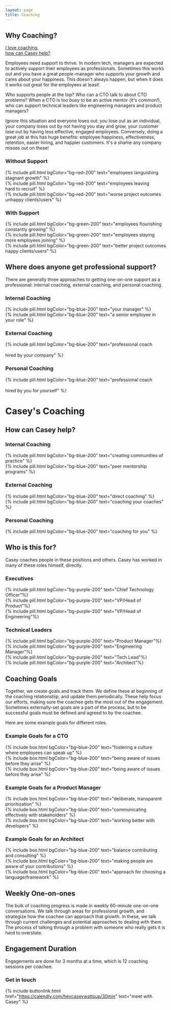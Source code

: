 ```yaml
---
layout: page
title: Coaching
---
```


<div class="bg-gray-100 px-10 py-1" markdown="1">
  
  <div class="flex items-center justify-between">
    <h2 class="inline-block">Why Coaching?</h2>
    <a href="#caseys-coaching" class="text-xs text-black text-opacity-10 text-right">I love coaching,<br>how can Casey help?</a>
  </div>

Employees need support to thrive. In modern tech, managers are expected to actively support their employees as professionals. Sometimes this works out and you have a great people-manager who supports your growth and cares about your happiness. This doesn't always happen, but when it does it works out great for the employees at least!

Who supports people at the top? Who can a CTO talk to about CTO problems? When a CTO is too busy to be an active mentor (it's common!), who can support technical leaders like engineering managers and product managers?

Ignore this situation and everyone loses out: you lose out as an individual, your company loses out by not having you stay and grow, your customer lose out by having less effective, engaged employees. Conversely, doing a great job at this has huge benefits: employee happiness, effectiveness, retention, easier hiring, and happier customers. It's a shame any company misses out on these!

  <div class="grid grid-cols-1 md:grid-cols-2 text-center">
    <div>
      <h3>Without Support</h3>
      <div>{% include pill.html bgColor="bg-red-200" text="employees languishing<br />stagnant growth" %}</div>
      <div>{% include pill.html bgColor="bg-red-200" text="employees leaving<br />hard to recruit" %}</div>
      <div>{% include pill.html bgColor="bg-red-200" text="worse project outcomes<br />unhappy clients/users" %}</div>
    </div>
    <div>
      <h3>With Support</h3>
      <div>{% include pill.html bgColor="bg-green-200" text="employees flourishing<br />constantly growing" %}</div>
      <div>{% include pill.html bgColor="bg-green-200" text="employees staying<br />more employees joining" %}</div>
      <div>{% include pill.html bgColor="bg-green-200" text="better project outcomes<br />happy clients/users" %}</div>
    </div>
  </div>

## Where does anyone get professional support?

There are generally three approaches to getting one-on-one support as a professional: internal coaching, external coaching, and personal coaching.

  <div class="grid grid-cols-1 md:grid-cols-3 text-center">
    <div>
      <h3>Internal Coaching</h3>
      <div>{% include pill.html bgColor="bg-blue-200" text="your manager" %}</div>
      <div>{% include pill.html bgColor="bg-blue-200" text="a senior employee in your role" %}</div>
    </div>
    <div>
      <h3>External Coaching</h3>
      <div>{% include pill.html bgColor="bg-blue-200" text="professional coach<br /><br />hired by your company" %}</div>
    </div>
    <div>
      <h3>Personal Coaching</h3>
      <div>{% include pill.html bgColor="bg-blue-200" text="professional coach<br /><br />hired by you for yourself" %}</div>
    </div>
  </div>

</div>

<h1 id="caseys-coaching">Casey's Coaching</h1>

## How can Casey help?

<div class="grid grid-cols-1 md:grid-cols-3 text-center">
  <div>
    <h3>Internal Coaching</h3>
    <div>{% include pill.html bgColor="bg-blue-200" text="creating communities of practice" %}</div>
    <div>{% include pill.html bgColor="bg-blue-200" text="peer mentorship programs" %}</div>
  </div>
  <div>
    <h3>External Coaching</h3>
    <div>{% include pill.html bgColor="bg-blue-200" text="direct coaching" %}</div>
    <div>{% include pill.html bgColor="bg-blue-200" text="coaching your coaches" %}</div>
  </div>
  <div>
    <h3>Personal Coaching</h3>
    <div>{% include pill.html bgColor="bg-blue-200" text="coaching for you" %}</div>
  </div>
</div>

## Who is this for?

Casey coaches people in these positions and others. Casey has worked in many of these roles himself, directly.

<div class="grid grid-cols-1 md:grid-cols-2 text-center">
  <div>
    <h3>Executives</h3>
    <div>{% include pill.html bgColor="bg-purple-200" text="Chief Technology Officer"%}</div>
    <div>{% include pill.html bgColor="bg-purple-200" text="VP/Head of Product"%}</div>
    <div>{% include pill.html bgColor="bg-purple-200" text="VP/Head of Engineering"%}</div>
  </div>
  <div>
    <h3>Technical Leaders</h3>
    <div>{% include pill.html bgColor="bg-purple-200" text="Product Manager"%}</div>
    <div>{% include pill.html bgColor="bg-purple-200" text="Engineering Manager"%}</div>
    <div>{% include pill.html bgColor="bg-purple-200" text="Tech Lead"%}</div>
    <div>{% include pill.html bgColor="bg-purple-200" text="Architect"%}</div>
  </div>
</div>

## Coaching Goals

Together, we create goals and track them. We define these at beginning of the coaching relationship, and update them periodically. These help focus our efforts, making sure the coachee gets the most out of the engagement. Sometimes externally-set goals are a part of the process, but to be successful goals must be defined and agreed to by the coachee.

Here are some example goals for different roles.

<div class="grid grid-cols-1 md:grid-cols-3 text-center">
  <div>
    <h3>Example Goals for a CTO</h3>
    <div>{% include box.html bgColor="bg-blue-200" text="fostering a culture where employees can speak up" %}</div>
    <div>{% include box.html bgColor="bg-blue-200" text="being aware of issues before they arise" %}</div>
    <div>{% include box.html bgColor="bg-blue-200" text="being aware of issues before they arise" %}</div>
  </div>
  <div>
    <h3>Example Goals for a Product Manager</h3>
    <div>{% include box.html bgColor="bg-blue-200" text="deliberate, transparent prioritization" %}</div>
    <div>{% include box.html bgColor="bg-blue-200" text="communicating effectively with stakeholders" %}</div>
    <div>{% include box.html bgColor="bg-blue-200" text="working better with developers" %}</div>
  </div>
  <div>
    <h3>Example Goals for an Architect</h3>
    <div>{% include box.html bgColor="bg-blue-200" text="balance contributing and consulting" %}</div>
    <div>{% include box.html bgColor="bg-blue-200" text="making people are aware of your contributions" %}</div>
    <div>{% include box.html bgColor="bg-blue-200" text="approach for choosing a language/framework" %}</div>
  </div>
</div>

## Weekly One-on-ones

The bulk of coaching progress is made in weekly 60-minute one-on-one conversations. We talk through areas for professional growth, and strategize how the coachee can approach that growth. In these, we talk through current challenges and potential approaches to dealing with them. The process of talking through a problem with someone who really gets it is hard to overstate.

## Engagement Duration

Engagements are done for 3 months at a time, which is 12 coaching sessions per coachee.

### Get in touch

{% include buttonlink.html href="https://calendly.com/heycaseywattsup/30min" text="meet with Casey" %}
